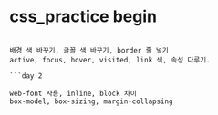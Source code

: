 # css_practice begin
  ```day 1
  
  배경 색 바꾸기, 글꼴 색 바꾸기, border 줄 넣기
  active, focus, hover, visited, link 색, 속성 다루기.
  
  ```day 2
  
  web-font 사용, inline, block 차이 
  box-model, box-sizing, margin-collapsing
